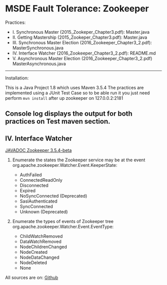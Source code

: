 # MSDE Fault Tolerance: Zookeeper

Practices:
-   I. Synchronous Master (2015_Zookeper_Chapter3.pdf): Master.java
-  II. Getting Mastership (2015_Zookeper_Chapter3.pdf): Master.java
- III. Synchronous Master Election (2016_Zookeeper_Chapter3_2.pdf): MasterSynchronous.java
-  IV. Interface Watcher (2016_Zookeeper_Chapter3_2.pdf): README.md
-   V. Asynchronous Master Election (2016_Zookeeper_Chapter3_2.pdf) MasterAsynchronous.java
---

Installation:

This is a Java Project 1.8 which uses Maven 3.5.4
The practices are implemented using a JUnit Test Case so to be able run it you just need perform `mvn install` after up zookeeper on 127.0.0.2:2181 

Console log displays the output for both practices on Test maven section.
---

## IV. Interface Watcher
[JAVADOC Zookeeper 3.5.4-beta](http://www.javadoc.io/doc/org.apache.zookeeper/zookeeper/3.5.4-beta)

1. Enumerate the states the Zookeeper service may be at the event
org.apache.zookeeper.Watcher.Event.KeeperState:
    - AuthFailed
    - ConnectedReadOnly
    - Disconnected
    - Expired
    - NoSyncConnected (Deprecated)
    - SaslAuthenticated
    - SyncConnected
    - Unknown (Deprecated)

2. Enumerate the types of events of Zookeeper tree
org.apache.zookeeper.Watcher.Event.EventType:
    - ChildWatchRemoved 
    - DataWatchRemoved 
    - NodeChildrenChanged 
    - NodeCreated 
    - NodeDataChanged 
    - NodeDeleted 
    - None

All sources are on: [Github](https://github.com/Vrael/msde-zookeeper)
